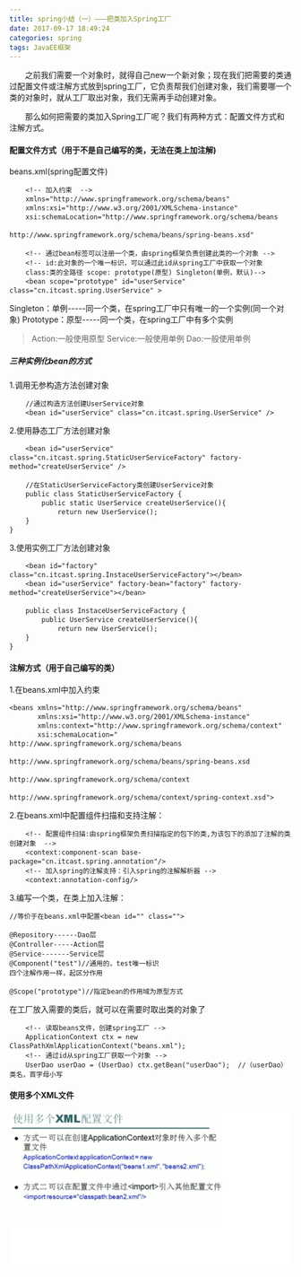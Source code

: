 ```yaml
---
title: spring小结（一）———把类加入Spring工厂
date: 2017-09-17 18:49:24
categories: spring
tags: JavaEE框架
---
```

　　之前我们需要一个对象时，就得自己new一个新对象；现在我们把需要的类通过配置文件或注解方式放到spring工厂，它负责帮我们创建对象，我们需要哪一个类的对象时，就从工厂取出对象，我们无需再手动创建对象。
<!--more-->
　　那么如何把需要的类加入Spring工厂呢？我们有两种方式：配置文件方式和注解方式。

#### 配置文件方式（用于不是自己编写的类，无法在类上加注解)
beans.xml(spring配置文件)
```
    <!-- 加入约束  -->
    xmlns="http://www.springframework.org/schema/beans"
    xmlns:xsi="http://www.w3.org/2001/XMLSchema-instance"
    xsi:schemaLocation="http://www.springframework.org/schema/beans 
                        http://www.springframework.org/schema/beans/spring-beans.xsd"
                        
    <!-- 通过bean标签可以注册一个类，由spring框架负责创建此类的一个对象 -->
    <!-- id:此对象的一个唯一标识，可以通过此id从spring工厂中获取一个对象 
    class:类的全路径 scope: prototype(原型) Singleton(单例，默认)-->
    <bean scope="prototype" id="userService" class="cn.itcast.spring.UserService" >
```
Singleton：单例-----同一个类，在spring工厂中只有唯一的一个实例(同一个对象)
Prototype：原型-----同一个类，在spring工厂中有多个实例
    

>  Action:一般使用原型
        Service:一般使用单例
        Dao:一般使用单例

##### 三种实例化bean的方式
1.调用无参构造方法创建对象
```
    //通过构造方法创建UserService对象
    <bean id="userService" class="cn.itcast.spring.UserService" />
```

2.使用静态工厂方法创建对象
```
    <bean id="userService" class="cn.itcast.spring.StaticUserServiceFactory" factory-method="createUserService" />

    //在StaticUserServiceFactory类创建UserService对象
    public class StaticUserServiceFactory {
        public static UserService createUserService(){
            return new UserService();
    }
}
```

3.使用实例工厂方法创建对象
```
    <bean id="factory" class="cn.itcast.spring.InstaceUserServiceFactory"></bean>
    <bean id="userService" factory-bean="factory" factory-method="createUserService"></bean>

    public class InstaceUserServiceFactory {
        public UserService createUserService(){
            return new UserService();
    }
}
```

  
#### 注解方式（用于自己编写的类）

1.在beans.xml中加入约束 

```
<beans xmlns="http://www.springframework.org/schema/beans"
       xmlns:xsi="http://www.w3.org/2001/XMLSchema-instance"
       xmlns:context="http://www.springframework.org/schema/context"
       xsi:schemaLocation=" http://www.springframework.org/schema/beans 
                            http://www.springframework.org/schema/beans/spring-beans.xsd
                            http://www.springframework.org/schema/context 
                            http://www.springframework.org/schema/context/spring-context.xsd">
```
2.在beans.xml中配置组件扫描和支持注解：
```
    <!-- 配置组件扫描:由spring框架负责扫描指定的包下的类,为该包下的添加了注解的类创建对象  -->
    <context:component-scan base-package="cn.itcast.spring.annotation"/>
    <!-- 加入spring的注解支持：引入spring的注解解析器 -->
    <context:annotation-config/>
```
3.编写一个类，在类上加入注解： 
```
//等价于在beans.xml中配置<bean id="" class="">

@Repository------Dao层
@Controller-----Action层
@Service-------Service层
@Component("test")//通用的，test唯一标识
四个注解作用一样，起区分作用

@Scope("prototype")//指定bean的作用域为原型方式
```

在工厂放入需要的类后，就可以在需要时取出类的对象了
```
    <!-- 读取beans文件，创建spring工厂 -->
    ApplicationContext ctx = new ClassPathXmlApplicationContext("beans.xml");
    <!-- 通过id从spring工厂获取一个对象 -->
    UserDao userDao = (UserDao) ctx.getBean("userDao");  //（userDao）类名，首字母小写
```

#### 使用多个XML文件
![](https://raw.githubusercontent.com/fallinsilence/usedPictures/master/moreXML.jpg)



